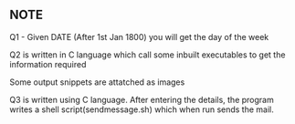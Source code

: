 ## NOTE 
Q1 - Given DATE (After 1st Jan 1800) you will get the day of the week 


Q2 is written in C language which call some inbuilt executables to get the information required


Some output snippets are attatched as images


Q3 is written using C language. After entering the details, the program writes a shell script(sendmessage.sh) which when run sends the mail.



